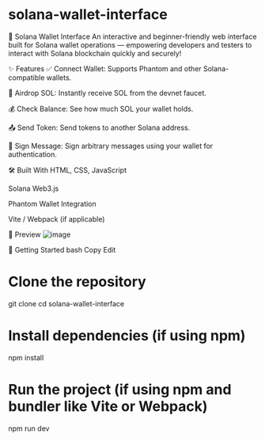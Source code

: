 # solana-wallet-interface
🚀 Solana Wallet Interface
An interactive and beginner-friendly web interface built for Solana wallet operations — empowering developers and testers to interact with Solana blockchain quickly and securely!

✨ Features
✅ Connect Wallet: Supports Phantom and other Solana-compatible wallets.

💸 Airdrop SOL: Instantly receive SOL from the devnet faucet.

💰 Check Balance: See how much SOL your wallet holds.

📤 Send Token: Send tokens to another Solana address.

📝 Sign Message: Sign arbitrary messages using your wallet for authentication.

🛠️ Built With
HTML, CSS, JavaScript

Solana Web3.js

Phantom Wallet Integration

Vite / Webpack (if applicable)

📸 Preview
![image](https://github.com/user-attachments/assets/5ed06e81-08e7-4d18-bc29-8dc9d81ff503)


🚀 Getting Started
bash
Copy
Edit
# Clone the repository
git clone 
cd solana-wallet-interface

# Install dependencies (if using npm)
npm install

# Run the project (if using npm and bundler like Vite or Webpack)
npm run dev
